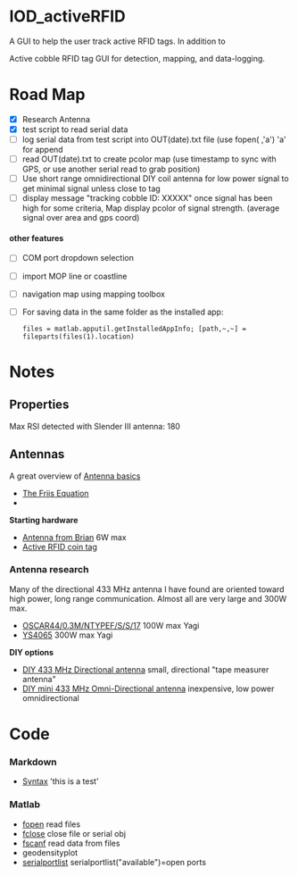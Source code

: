 
# IOD_activeRFID
A GUI to help the user track active RFID tags.  In addition to 

Active cobble RFID tag GUI for detection, mapping, and data-logging.

# Road Map
- [x] Research Antenna
- [x] test script to read serial data
- [ ] log serial data from test script into OUT(date).txt file (use fopen( ,'a') 'a' for append
- [ ] read OUT(date).txt to create pcolor map (use timestamp to sync with GPS, or use another serial read to grab position)
- [ ] Use short range omnidirectional DIY coil antenna for low power signal  to get minimal signal unless close to tag
- [ ] display message "tracking cobble ID: XXXXX" once signal has been high for some criteria, Map display pcolor of signal strength.  (average signal over area and gps coord)
#### other features
 - [ ] COM port dropdown selection
 - [ ] import MOP line or coastline
 - [ ] navigation map using mapping toolbox
 - [ ] For saving data in the same folder as the installed app:


    <code>files = matlab.apputil.getInstalledAppInfo;
    [path,~,~] = fileparts(files(1).location)</code>

# Notes
## Properties
Max RSI detected with Slender III antenna: 180

## Antennas
A great overview of [Antenna basics](https://www.antenna-theory.com/basics/main.php)
- [The Friis Equation](https://www.antenna-theory.com/basics/friis.php)
- 
**Starting hardware**
 - [Antenna from Brian](https://elainnovation.com/wp-content/uploads/2021/01/FP-SLENDERIII-02C-EN.pdf) 6W max
 - [Active RFID coin tag](https://gaorfid.com/product/433mhz-coin-id-active-rfid-tag/)

### Antenna research
Many of the directional 433 MHz antenna I have found are oriented toward high power, long range communication.  Almost all are very large and 300W max.
 - [OSCAR44/0.3M/NTYPEF/S/S/17](https://www.digikey.com/en/products/detail/siretta-ltd/OSCAR44-0-3M-NTYPEF-S-S-17/14312651) 100W max Yagi
- [YS4065](https://www.mouser.com/ProductDetail/Laird-Connectivity/YS4065?qs=EU6FO9ffTweelPAbWW8Qfg==) 300W max Yagi 

**DIY options**
 - [DIY 433 MHz Directional antenna](https://www.instructables.com/433-MHz-tape-measure-antenna-suits-UHF-transmitte/) small, directional "tape measurer antenna"
 - [DIY mini 433 MHz Omni-Directional antenna](https://www.instructables.com/433-MHz-Coil-loaded-antenna/) inexpensive, low power omnidirectional

# Code
### Markdown
- [Syntax](https://daringfireball.net/projects/markdown/syntax#img)
'this is a test'

### Matlab
 - [fopen](https://www.mathworks.com/help/matlab/ref/fopen.html?searchHighlight=fopen&s_tid=srchtitle_fopen_1) read files
 - [fclose](https://www.mathworks.com/help/matlab/ref/fclose.html) close file or serial obj
 - [fscanf](https://www.mathworks.com/help/matlab/ref/fscanf.html) read data from files
 - geodensityplot
 - [serialportlist](https://www.mathworks.com/help/matlab/ref/serialportlist.html#d123e1295884) serialportlist("available")=open ports
